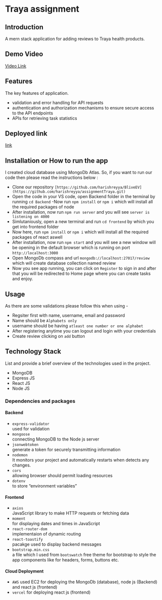 # Traya assignment

## Introduction
A mern stack application for adding reviews to Traya health products.

## Demo Video
[Video Link](https://drive.google.com/file/d/1_aeTJxR4OQ_HY--NG4OSuKvAMUqIbK3Q/view)
## Features
The key features of application.

- validation and error handling for API requests
- authentication and authorization mechanisms to ensure secure access to the API endpoints
- APIs for retrieving task statistics

## Deployed link
[link](https://frontend-traya.vercel.app/)

## Installation or How to run the app
I created cloud database using MongoDb Atlas. So, if you want to run our code then please read the instructions below :
- Clone our repository `[https://github.com/harishreyya/BliveEV](https://github.com/harishreyya/assignmentTraya.git)`
- Open the code in your VS code, open Backend folder in the terminal by running `cd Backend`
-Now run `npm install` or `npm i` which will install all the required packages of node
- After installation, now run `npm run server` and  you will see `server is listening on 4000` 
- Simlutaniously, open a new terminal and run `cd frontend` by which you get into frontend folder
- Now here, run `npm install` or `npm i` which will install all the required packages of react aswell
- After installation, now run `npm start` and  you will see a new window will be opening in the default browser which is running on port `http://localhost:3000`
- Open MongoDb compass and url `mongodb://localhost:27017/review` which will create database collection named review
- Now you see app running, you can click on `Register` to sign in and after that you will be redirected to Home page where you can create tasks and enjoy.


## Usage
As there are some validations please follow this when using -
 - Regsiter first with name, username, email and password
 - Name should be `Alphabets only`
 - username should be having `atleast one number or one alphabet`
 - After registering anytime you can logout and login with your credentials
 - Create review clicking on `add` button


## Technology Stack
List and provide a brief overview of the technologies used in the project.

- MongoDB
- Express JS
- React JS
- Node JS
 
 ### Dependencies and packages

#### Backend
- `express-validator` <br/>
   used for validation
- `mongoose`<br/>
  connecting MongoDB to the Node js server
- `jsonwebtoken`<br/>
  generate a token for securely transmitting information
- `nodemon`<br/>
  It monitors your project and automatically restarts when detects any changes.
- `cors`<br/>
  allowing browser should permit loading resources
- `dotenv`<br/>
  to store “environment variables”

#### Frontend
- `axios`<br/>
  JavaScript library to make HTTP requests or fetching data
- `moment` <br/>
  for displaying dates and times in JavaScript
- `react-router-dom`<br/>
  implementaion of dynamic routing 
- `react-toastify`<br/>
  pacakge used to display backend messages
- `bootstrap.min.css`<br/>
  a file which I used from `bootswatch` free theme for bootstrap to style the app components like for headers, forms, buttons etc.

#### Cloud Deployment

- `AWS`
used EC2 for deploying the MongoDb (database), node js (Backend) and react js (frontend)
- `vercel`
for deploying react js (frontend)
